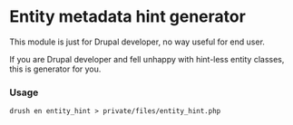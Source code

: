 Entity metadata hint generator
====

This module is just for Drupal developer, no way useful for end user.

If you are Drupal developer and fell unhappy with hint-less entity classes, this
is generator for you.

### Usage

    drush en entity_hint > private/files/entity_hint.php
